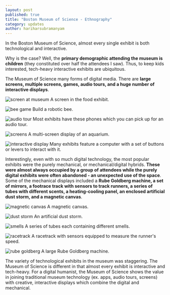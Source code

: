 ```yaml
---
layout: post
published: true
title: "Boston Museum of Science - Ethnography"
category: updates
author: hariharsubramanyam
---
```


In the Boston Museum of Science, almost every single exhibit is both technological and interactive.

Why is the case? Well, the **primary demographic attending the museum is children** (they constituted over half the attendees I saw). Thus, to keep kids interested, tech-heavy interactive exhibits are ubiquitous.

The Museum of Science many forms of digital media. There are **large screens, multiple screens, games, audio tours, and a huge number of interactive displays**.

![screen at museum](/assets/bmos_screen.jpg)
A screen in the food exhibit.

![bee game](/assets/bmos_bee_game.jpg)
Build a robotic bee.

![audio tour](/assets/bmos_audio.jpg)
Most exhibits have these phones which you can pick up for an audio tour.

![screens](/assets/bmos_screens.jpg)
A multi-screen display of an aquarium.

![interactive display](/assets/bmos_interactive.jpg)
Many exhibits feature a computer with a set of buttons or levers to interact with it.

Interestingly, even with so much digital technology, the most popular exhibits were the purely mechanical, or mechanical/digital hybrids. **These were almost always occupied by a group of attendees while the purely digital exhibits were often abandoned - an unexpected use of the space**. Some of the mechanical displays included a **Rube Goldberg machine, a set of mirrors, a footrace track with sensors to track runners, a series of tubes with different scents, a heating-cooling panel, an enclosed artificial dust storm, and a magnetic canvas**.

![magnetic canvas](/assets/bmos_magnetic.jpg)
A magnetic canvas.

![dust storm](/assets/bmos_dust_storm.jpg)
An artificial dust storm.

![smells](/assets/bmos_smells.jpg)
A series of tubes each containing different smells.

![racetrack](/assets/bmos_race.jpg)
A racetrack with sensors equipped to measure the runner's speed.

![rube goldberg](/assets/bmos_rube_goldberg.jpg)
A large Rube Goldberg machine.

The variety of technological exhibits in the museum was staggering. The Museum of Science is different in that almost every exhibit is interactive and tech-heavy. For a digital humanist, the Museum of Science shows the value in joining traditional museum technology (ex. apps, audio tours, screens) with creative, interactive displays which combine the digital and mechanical.